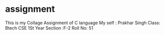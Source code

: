 # assignment
This is my Collage Assignment of C language 
My self : Prakhar Singh 
Class: Btech CSE 1St Year 
Section :F-2
Roll No: 51
